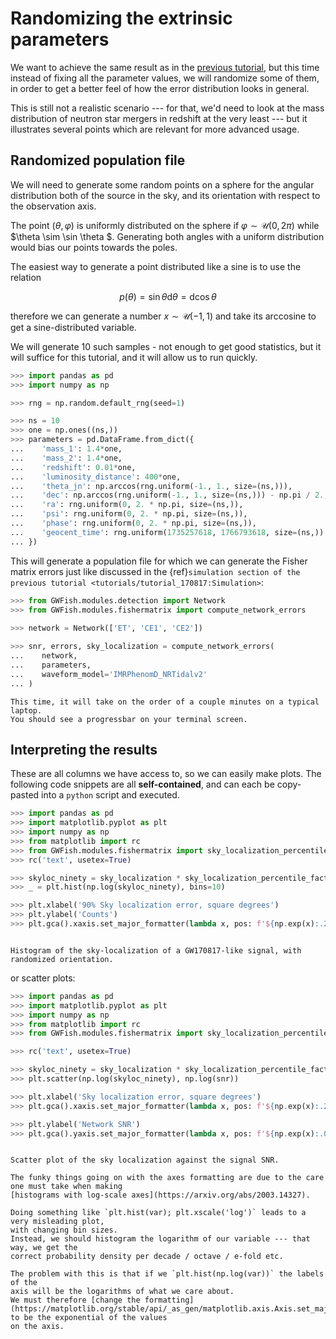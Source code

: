 # Randomizing the extrinsic parameters

We want to achieve the same result as in the [previous tutorial](tutorial_170817.md),
but this time instead of fixing all the parameter values, we will randomize some of them,
in order to get a better feel of how the error distribution looks in general.

This is still not a realistic scenario --- for that, we'd need to look at the 
mass distribution of neutron star mergers in redshift at the very least ---
but it illustrates several points which are relevant for more advanced usage.

## Randomized population file

We will need to generate some random points on a sphere for the angular distribution
both of the source in the sky, and its orientation with respect to the observation axis.

The point $(\theta, \varphi)$ is uniformly distributed on the sphere if 
$\varphi \sim \mathcal{U}(0, 2 \pi )$ while $\theta \sim \sin \theta $.
Generating both angles with a uniform distribution would bias our points towards the poles.

The easiest way to generate a point distributed like a sine is to use the relation

$$ p(\theta ) = \sin \theta \mathrm{d} \theta = \mathrm{d}\cos \theta 
$$

therefore we can generate a number $x \sim \mathcal{U}(-1, 1)$ and take its arccosine
to get a sine-distributed variable.

We will generate 10 such samples - not enough to get good statistics, but 
it will suffice for this tutorial, and it will allow us to run quickly.

```python
>>> import pandas as pd
>>> import numpy as np

>>> rng = np.random.default_rng(seed=1)

>>> ns = 10
>>> one = np.ones((ns,))
>>> parameters = pd.DataFrame.from_dict({
...    'mass_1': 1.4*one, 
...    'mass_2': 1.4*one, 
...    'redshift': 0.01*one,
...    'luminosity_distance': 400*one,
...    'theta_jn': np.arccos(rng.uniform(-1., 1., size=(ns,))),
...    'dec': np.arccos(rng.uniform(-1., 1., size=(ns,))) - np.pi / 2.,
...    'ra': rng.uniform(0, 2. * np.pi, size=(ns,)),
...    'psi': rng.uniform(0, 2. * np.pi, size=(ns,)),
...    'phase': rng.uniform(0, 2. * np.pi, size=(ns,)),
...    'geocent_time': rng.uniform(1735257618, 1766793618, size=(ns,)) # full year 2035
... })

```

This will generate a population file for which we can generate the 
Fisher matrix errors just like discussed in the 
{ref}`simulation section of the previous tutorial <tutorials/tutorial_170817:Simulation>`:

```python
>>> from GWFish.modules.detection import Network
>>> from GWFish.modules.fishermatrix import compute_network_errors
    
>>> network = Network(['ET', 'CE1', 'CE2'])

>>> snr, errors, sky_localization = compute_network_errors(
...    network, 
...    parameters, 
...    waveform_model='IMRPhenomD_NRTidalv2'
... )

```

```{note}
This time, it will take on the order of a couple minutes on a typical laptop.
You should see a progressbar on your terminal screen.
```

## Interpreting the results



These are all columns we have access to, so we can easily make plots. 
The following code snippets are all __self-contained__, and can each be copy-pasted
into a `python` script and executed.

```python
>>> import pandas as pd
>>> import matplotlib.pyplot as plt
>>> import numpy as np
>>> from matplotlib import rc
>>> from GWFish.modules.fishermatrix import sky_localization_percentile_factor
>>> rc('text', usetex=True)

>>> skyloc_ninety = sky_localization * sky_localization_percentile_factor()
>>> _ = plt.hist(np.log(skyloc_ninety), bins=10)

>>> plt.xlabel('90% Sky localization error, square degrees')
>>> plt.ylabel('Counts')
>>> plt.gca().xaxis.set_major_formatter(lambda x, pos: f'${np.exp(x):.2g}$')

```

```{figure} ../figures/sky_localization_histogram.png

Histogram of the sky-localization of a GW170817-like signal, with randomized orientation.
```

or scatter plots:

```python
>>> import pandas as pd
>>> import matplotlib.pyplot as plt
>>> import numpy as np
>>> from matplotlib import rc
>>> from GWFish.modules.fishermatrix import sky_localization_percentile_factor

>>> rc('text', usetex=True)

>>> skyloc_ninety = sky_localization * sky_localization_percentile_factor()
>>> plt.scatter(np.log(skyloc_ninety), np.log(snr))

>>> plt.xlabel('Sky localization error, square degrees')
>>> plt.gca().xaxis.set_major_formatter(lambda x, pos: f'${np.exp(x):.2g}$')

>>> plt.ylabel('Network SNR')
>>> plt.gca().yaxis.set_major_formatter(lambda x, pos: f'${np.exp(x):.0f}$')

```

```{figure} ../figures/snr_skyloc_scatter.png

Scatter plot of the sky localization against the signal SNR.
```

```{note}
The funky things going on with the axes formatting are due to the care one must take when making
[histograms with log-scale axes](https://arxiv.org/abs/2003.14327). 

Doing something like `plt.hist(var); plt.xscale('log')` leads to a very misleading plot,
with changing bin sizes.
Instead, we should histogram the logarithm of our variable --- that way, we get the
correct probability density per decade / octave / e-fold etc.

The problem with this is that if we `plt.hist(np.log(var))` the labels of the 
axis will be the logarithms of what we care about.
We must therefore [change the formatting](https://matplotlib.org/stable/api/_as_gen/matplotlib.axis.Axis.set_major_formatter.html) to be the exponential of the values
on the axis.
```

